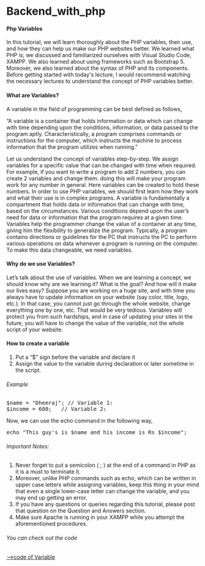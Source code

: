# Backend_with_php
<h4>Php Variables</h4>
<p>In this tutorial, we will learn thoroughly about the PHP variables, their use, and how they can help us make our PHP websites better. We learned what PHP is; we discussed and familiarized ourselves with Visual Studio Code, XAMPP. We also learned about using frameworks such as Bootstrap 5. Moreover, we also learned about the syntax of PHP and its components. Before getting started with today's lecture, I would recommend watching the necessary lectures to understand the concept of PHP variables better.</p>
<h4>What are Variables?</h4>
<p>
A variable in the field of programming can be best defined as follows,<br>

“A variable is a container that holds information or data which can change with time depending upon the conditions, information, or data passed to the program aptly. Characteristically, a program comprises commands or instructions for the computer, which instructs the machine to process information that the program utilizes when running.”<br>

Let us understand the concept of variables step-by-step. We assign variables for a specific value that can be changed with time when required. For example, if you want to write a program to add 2 numbers, you can create 2 variables and change them. doing this will make your program work for any number in general. Here variables can be created to hold these numbers. In order to use PHP variables, we should first learn how they work and what their use is in complex programs. A variable is fundamentally a compartment that holds data or information that can change with time, based on the circumstances. Various conditions depend upon the user’s need for data or information that the program requires at a given time. Variables help the programmer change the value of a container at any time, giving him the flexibility to generalize the program. Typically, a program contains directions or guidelines for the PC that instructs the PC to perform various operations on data whenever a program is running on the computer. To make this data changeable, we need variables.
</p>
<h4>Why do we use Variables?</h4>
<p>Let’s talk about the use of variables. When we are learning a concept, we should know why are we learning it? What is the goal? And how will it make our lives easy? Suppose you are working on a huge site, and with time you always have to update information on your website (say color, title, logo, etc.). In that case, you cannot just go through the whole website, change everything one by one, etc. That would be very tedious. Variables will protect you from such hardships, and in case of updating your sites in the future, you will have to change the value of the variable, not the whole script of your website.</p>
<h4>How to create a variable</h4>
<ol>
  <li>Put a “$” sign before the variable and declare it</li>
  <li>Assign the value to the variable during declaration or later sometime in the script.</li>
</ol>
<h6>Example</h6>
<pre>
$name = "Dheeraj"; // Variable 1: 
$income = 600;   // Variable 2: 
</pre>
<p>Now, we can use the echo command in the following way,</p>
<pre>echo "This guy's is $name and his income is Rs $income";</pre>

<h6>Important Notes:</h6>
<ol>
  <li>Never forget to put a semicolon ( ; ) at the end of a command in PHP as it is a must to terminate it.</li>
  <li>Moreover, unlike PHP commands such as echo, which can be written in upper case letters while assigning variables, keep this thing in your mind that even a single lower-case letter can change the variable, and you may end up getting an error.</li>
  <li>If you have any questions or queries regarding this tutorial, please post that question on the Question and Answers section.</li>
  <li>Make sure Apache is running in your XAMPP while you attempt the aforementioned procedures.</li>
</ol>
<h6>You can check out the code</h6>
<a href="https://github.com/Dheeraj2002kumar/Backend_with_php/blob/main/Backend_php/1_Variable.php">-->code of Variable</a>
